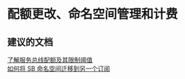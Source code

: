 <properties
    pageTitle="quota changes, namespace management, and billing"
    description="配额更改、命名空间管理和计费"
    service="microsoft.servicebus"
    resource="namespaces"
    authors="aashu"
    displayOrder=""
    selfHelpType="generic"
    supportTopicIds="32421026"
    resourceTags=""
    productPesIds="13186"
    cloudEnvironments="public"
/>


# 配额更改、命名空间管理和计费

## **建议的文档**
[了解服务总线配额及其限制阈值](https://azure.microsoft.com/documentation/articles/service-bus-quotas/)<br>
[如何将 SB 命名空间迁移到另一个订阅](https://azure.microsoft.com/documentation/articles/service-bus-powershell-how-to-provision/#migrate-a-namespace-to-another-azure-subscription)



<!--HONumber=Aug16_HO3-->


